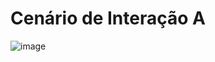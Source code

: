 # Cenário de Interação A

![image](https://github.com/user-attachments/assets/90843bc7-b7a6-4357-9b7b-e04bf10a68fe)

